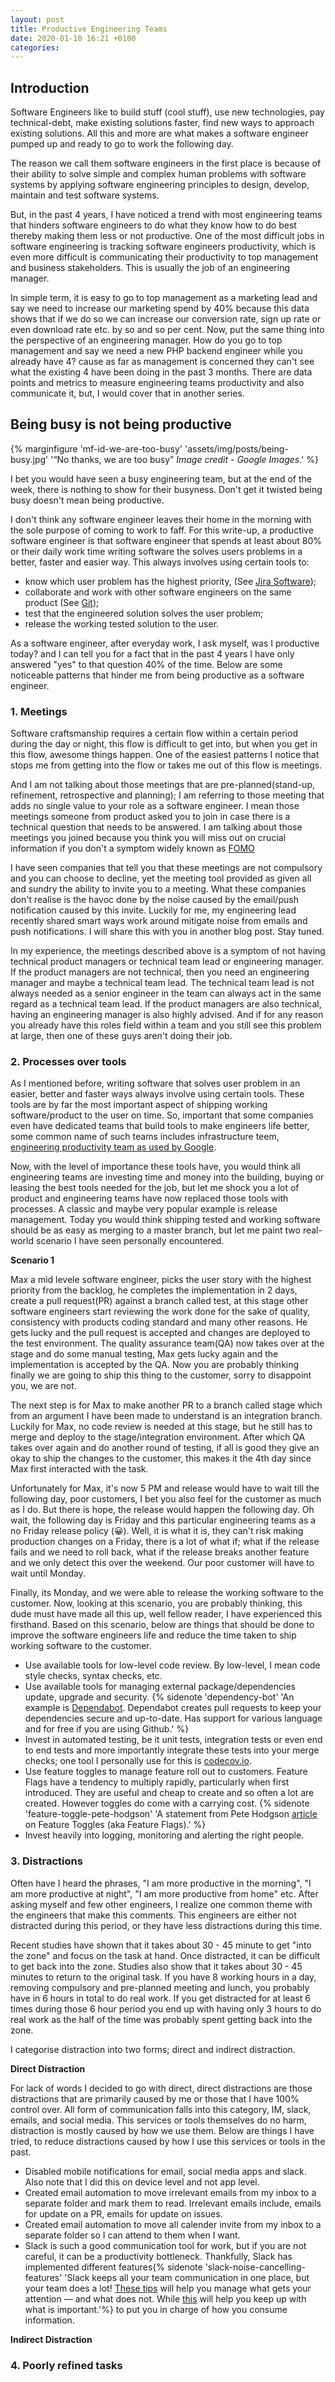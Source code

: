 ```yaml
---
layout: post
title: Productive Engineering Teams
date: 2020-01-10 16:21 +0100
categories: 
---
```


## Introduction 

Software Engineers like to build stuff (cool stuff), use new technologies, pay technical-debt, make existing solutions faster, find new ways to approach existing solutions. All this and more are what makes a software engineer pumped up and ready to go to work the following day. 

The reason we call them software engineers in the first place is because of their ability to solve simple and complex human problems with software systems by applying software engineering principles to design, develop, maintain and test software systems. 

But, in the past 4 years, I have noticed a trend with most engineering teams that hinders software engineers to do what they know how to do best thereby making them less or not productive. One of the most difficult jobs in software engineering is tracking software engineers productivity, which is even more difficult is communicating their productivity to top management and business stakeholders. This is usually the job of an engineering manager.

In simple term, it is easy to go to top management as a marketing lead and say we need to increase our marketing spend by 40% because this data shows that if we do so we can increase our conversion rate, sign up rate or even download rate etc. by so and so per cent. Now, put the same thing into the perspective of an engineering manager. How do you go to top management and say we need a new PHP backend engineer while you already have 4? cause as far as management is concerned they can't see what the existing 4 have been doing in the past 3 months. There are data points and metrics to measure engineering teams productivity and also communicate it, but, I would cover that in another series. 

## Being busy is not being productive

{% marginfigure 'mf-id-we-are-too-busy' 'assets/img/posts/being-busy.jpg' '“No thanks, we are too busy” *Image credit - Google Images*.' %}

I bet you would have seen a busy engineering team, but at the end of the week, there is nothing to show for their busyness. Don't get it twisted being busy doesn't mean being productive. 

I don't think any software engineer leaves their home in the morning with the sole purpose of coming to work to faff. For this write-up, a productive software engineer is that software engineer that spends at least about 80% or their daily work time writing software the solves users problems in a better, faster and easier way. This always involves using certain tools to:

* know which user problem has the highest priority, (See [Jira Software](https://www.atlassian.com/software/jira));
* collaborate and work with other software engineers on the same product (See [Git](https://git-scm.com/));
* test that the engineered solution solves the user problem;
* release the working tested solution to the user.

As a software engineer, after everyday work, I ask myself, was I productive today? and I can tell you for a fact that in the past 4 years I have only answered "yes" to that question 40% of the time. Below are some noticeable patterns that hinder me from being productive as a software engineer.

### 1. Meetings

Software craftsmanship requires a certain flow within a certain period during the day or night, this flow is difficult to get into, but when you get in this flow, awesome things happen. One of the easiest patterns I notice that stops me from getting into the flow or takes me out of this flow is meetings. 

And I am not talking about those meetings that are pre-planned(stand-up, refinement, retrospective and planning); I am referring to those meeting that adds no single value to your role as a software engineer. I mean those meetings someone from product asked you to join in case there is a technical question that needs to be answered. I am talking about those meetings you joined because you think you will miss out on crucial information if you don't a symptom widely known as [FOMO](https://en.wikipedia.org/wiki/Fear_of_missing_out)

I have seen companies that tell you that these meetings are not compulsory and you can choose to decline, yet the meeting tool provided as given all and sundry the ability to invite you to a meeting. What these companies don't realise is the havoc done by the noise caused by the email/push notification caused by this invite. Luckily for me, my engineering lead recently shared smart ways work around mitigate noise from emails and push notifications. I will share this with you in another blog post. Stay tuned. 

In my experience, the meetings described above is a symptom of not having technical product managers or technical team lead or engineering manager. If the product managers are not technical, then you need an engineering manager and maybe a technical team lead. The technical team lead is not always needed as a senior engineer in the team can always act in the same regard as a technical team lead. If the product managers are also technical, having an engineering manager is also highly advised. And if for any reason you already have this roles field within a team and you still see this problem at large, then one of these guys aren't doing their job.

### 2. Processes over tools

As I mentioned before, writing software that solves user problem in an easier, better and faster ways always involve using certain tools. These tools are by far the most important aspect of shipping working software/product to the user on time.  So, important that some companies even have dedicated teams that build tools to make engineers life better, some common name of such teams includes infrastructure teem, [engineering productivity team as used by Google](https://landing.google.com/engprod/). 

Now, with the level of importance these tools have, you would think all engineering teams are investing time and money into the building, buying or leasing the best tools needed for the job, but let me shock you a lot of product and engineering teams have now replaced those tools with processes. A classic and maybe very popular example is release management. Today you would think shipping tested and working software should be as easy as merging to a master branch, but let me paint two real-world scenario I have seen personally encountered. 

__Scenario 1__

Max a mid levele software engineer, picks the user story with the highest priority from the backlog, he completes the implementation in 2 days, create a pull request(PR) against a branch called test, at this stage other software engineers start reviewing the work done for the sake of quality, consistency with products coding standard and many other reasons. He gets lucky and the pull request is accepted and changes are deployed to the test environment. The quality assurance team(QA) now takes over at the stage and do some manual testing, Max gets lucky again and the implementation is accepted by the QA. Now you are probably thinking finally we are going to ship this thing to the customer, sorry to disappoint you, we are not. 

The next step is for Max to make another PR to a branch called stage which from an argument I have been made to understand is an integration branch. Luckily for Max, no code review is needed at this stage, but he still has to merge and deploy to the stage/integration environment. After which QA takes over again and do another round of testing, if all is good they give an okay to ship the changes to the customer, this makes it the 4th day since Max first interacted with the task. 

Unfortunately for Max, it's now 5 PM and release would have to wait till the following day, poor customers, I bet you also feel for the customer as much as I do. But there is hope, the release would happen the following day. Oh wait, the following day is Friday and this particular engineering teams as a no Friday release policy (😀). Well, it is what it is, they can't risk making production changes on a Friday, there is a lot of what if; what if the release fails and we need to roll back, what if the release breaks another feature and we only detect this over the weekend. Our poor customer will have to wait until Monday. 

Finally, its Monday, and we were able to release the working software to the customer. Now, looking at this scenario, you are probably thinking, this dude must have made all this up, well fellow reader, I have experienced this firsthand. Based on this scenario, below are things that should be done to improve the software engineers life and reduce the time taken to ship working software to the customer. 

* Use available tools for low-level code review. By low-level, I mean code style checks, syntax checks, etc.
* Use available tools for managing external package/dependencies update, upgrade and security. {% sidenote 'dependency-bot' 'An example is [Dependabot](https://dependabot.com/). Dependabot creates pull requests to keep your dependencies secure and up-to-date. Has support for various language and for free if you are using Github.' %}
* Invest in automated testing, be it unit tests, integration tests or even end to end tests and more importantly integrate these tests into your merge checks; one tool I personally use for this is [codecov.io](https://codecov.io).
* Use feature toggles to manage feature roll out to customers. Feature Flags have a tendency to multiply rapidly, particularly when first introduced. They are useful and cheap to create and so often a lot are created. However toggles do come with a carrying cost. {% sidenote 'feature-toggle-pete-hodgson' 'A statement from Pete Hodgson [article](https://martinfowler.com/articles/feature-toggles.html) on Feature Toggles (aka Feature Flags).' %}
* Invest heavily into logging, monitoring and alerting the right people. 

### 3. Distractions

Often have I heard the phrases, "I am more productive in the morning", "I am more productive at night", "I am more productive from home" etc. After asking myself and few other engineers, I realize one common theme with the engineers that make this comments. This engineers are either not distracted during this period, or they have less distractions during this time. 

Recent studies have shown that it takes about 30 - 45 minute to get "into the zone" and focus on the task at hand. Once distracted, it can be difficult to get back into the zone. Studies also show that it takes about 30 - 45 minutes to return to the original task. If you have 8 working hours in a day, removing compulsory and pre-planned meeting and lunch, you probably have in 6 hours in total to do real work. If you get distracted for at least 6 times during those 6 hour period you end up with having only 3 hours to do real work as the half of the time was probably spent getting back into the zone. 

I categorise distraction into two forms; direct and indirect distraction.  

__Direct Distraction__

For lack of words I decided to go with direct, direct distractions are those distractions that are primarily caused by me or those that I have 100% control over. All form of communication falls into this category, IM, slack, emails, and social media. This services or tools themselves do no harm, distraction is mostly caused by how we use them. Below are things I have tried, to reduce distractions caused by how I use this services or tools in the past. 

* Disabled mobile notifications for email, social media apps and slack. Also note that I did this on device level and not app level. 
* Created email automation to move irrelevant emails from my inbox to a separate folder and mark them to read. Irrelevant emails include, emails for update on a PR, emails for update on issues.
* Created email automation to move all calender invite from my inbox to a separate folder so I can attend to them when I want.
* Slack is such a good communication tool for work, but if you are not careful, it can be a productivity bottleneck. Thankfully, Slack has implemented different features{% sidenote 'slack-noise-cancelling-features' 'Slack keeps all your team communication in one place, but your team does a lot! [These tips](https://slack.com/intl/en-de/help/articles/218551977-Reduce-noise-in-Slack) will help you manage what gets your attention — and what does not. While [this](https://slack.com/intl/en-de/help/articles/217626558-Keep-up-with-whats-important) will help you keep up with what is important.'%} to put you in charge of how you consume information.

__Indirect Distraction__

### 4. Poorly refined tasks
